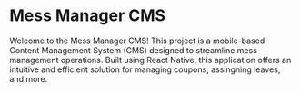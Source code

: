 # Mess Manager CMS

Welcome to the Mess Manager CMS! This project is a mobile-based Content Management System (CMS) designed to streamline mess management operations. Built using React Native, this application offers an intuitive and efficient solution for managing coupons, assingning leaves, and more.
